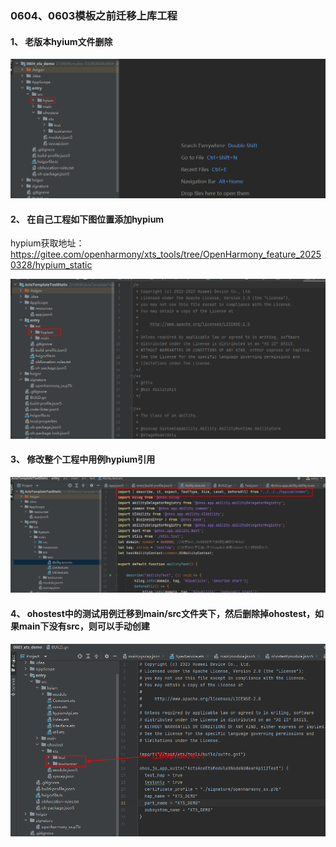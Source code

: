 ### 0604、0603模板之前迁移上库工程

#### 1、 老版本hyium文件删除

![输入图片说明](/figures/images1.2/24F7CCCC-43EC-4C6C-8AC7-D681D964549B.png)

#### 2、 在自己工程如下图位置添加hypium

hypium获取地址：https://gitee.com/openharmony/xts_tools/tree/OpenHarmony_feature_20250328/hypium_static

![输入图片说明](/figures/images1.2/486C9F38-21EA-48D4-DD80-B537D39265B2.png)

#### 3、 修改整个工程中用例hypium引用

![输入图片说明](/figures/images1.2/B6CA017C-A249-40EC-8958-A7C1530A02B4.png)

#### 4、 ohostest中的测试用例迁移到main/src文件夹下，然后删除掉ohostest，如果main下没有src，则可以手动创建

![输入图片说明](/figures/images1.2/21374103-0610-45CD-9F03-15094602BEB7.png)